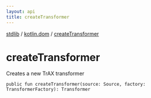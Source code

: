 ```yaml
---
layout: api
title: createTransformer
---
```

[stdlib](../index.md) / [kotlin.dom](index.md) / [createTransformer](createTransformer.md)

# createTransformer
Creates a new TrAX transformer
```
public fun createTransformer(source: Source, factory: TransformerFactory): Transformer
```
